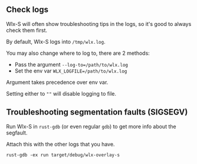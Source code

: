 ## Check logs

Wlx-S will often show troubleshooting tips in the logs, so it's good to always check them first.

By default, Wlx-S logs into `/tmp/wlx.log`.

You may also change where to log to, there are 2 methods:
- Pass the argument `--log-to=/path/to/wlx.log`
- Set the env var `WLX_LOGFILE=/path/to/wlx.log`

Argument takes precedence over env var.

Setting either to `""` will disable logging to file.

## Troubleshooting segmentation faults (SIGSEGV)

Run Wlx-S in `rust-gdb` (or even regular `gdb`) to get more info about the segfault.

Attach this with the other logs that you have.

```
rust-gdb -ex run target/debug/wlx-overlay-s
```